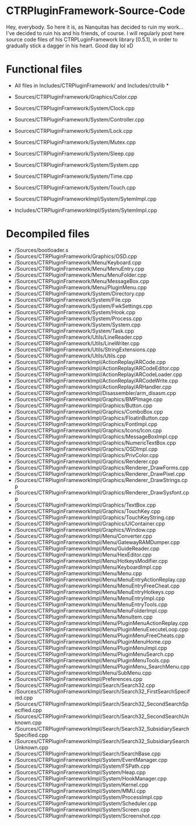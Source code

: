 # CTRPluginFramework-Source-Code
Hey, everybody. So here it is, as Nanquitas has decided to ruin my work... I've decided to ruin his and his friends, of course. I will regularly post here source code files of his CTRPLuginFramework library [0.5.1], in order to gradually stick a dagger in his heart. Good day lol xD

# Functional files

* All files in Includes/CTRPluginFramework/ and Includes/ctrulib *

- Sources/CTRPluginFramework/Graphics/Color.cpp
- Sources/CTRPluginFramework/System/Clock.cpp
- Sources/CTRPluginFramework/System/Controller.cpp
- Sources/CTRPluginFramework/System/Lock.cpp
- Sources/CTRPluginFramework/System/Mutex.cpp
- Sources/CTRPluginFramework/System/Sleep.cpp
- Sources/CTRPluginFramework/System/System.cpp
- Sources/CTRPluginFramework/System/Time.cpp
- Sources/CTRPluginFramework/System/Touch.cpp

- Sources/CTRPluginFrameworkImpl/System/SytemImpl.cpp
- Includes/CTRPluginFrameworkImpl/System/SytemImpl.cpp

# Decompiled files

- /Sources/bootloader.s
- /Sources/CTRPluginFramework/Graphics/OSD.cpp
- /Sources/CTRPluginFramework/Menu/Keyboard.cpp
- /Sources/CTRPluginFramework/Menu/MenuEntry.cpp
- /Sources/CTRPluginFramework/Menu/MenuFolder.cpp
- /Sources/CTRPluginFramework/Menu/MessageBox.cpp
- /Sources/CTRPluginFramework/Menu/PluginMenu.cpp
- /Sources/CTRPluginFramework/System/Directory.cpp
- /Sources/CTRPluginFramework/System/File.cpp
- /Sources/CTRPluginFramework/System/FwkSettings.cpp
- /Sources/CTRPluginFramework/System/Hook.cpp
- /Sources/CTRPluginFramework/System/Process.cpp
- /Sources/CTRPluginFramework/System/System.cpp
- /Sources/CTRPluginFramework/System/Task.cpp
- /Sources/CTRPluginFramework/Utils/LineReader.cpp
- /Sources/CTRPluginFramework/Utils/LineWriter.cpp
- /Sources/CTRPluginFramework/Utils/StringExtensions.cpp
- /Sources/CTRPluginFramework/Utils/Utils.cpp
- /Sources/CTRPluginFrameworkImpl/ActionReplay/ARCode.cpp
- /Sources/CTRPluginFrameworkImpl/ActionReplay/ARCodeEditor.cpp
- /Sources/CTRPluginFrameworkImpl/ActionReplay/ARCodeLoader.cpp
- /Sources/CTRPluginFrameworkImpl/ActionReplay/ARCodeWrite.cpp
- /Sources/CTRPluginFrameworkImpl/ActionReplay/ARHandler.cpp
- /Sources/CTRPluginFrameworkImpl/Disassembler/arm_disasm.cpp
- /Sources/CTRPluginFrameworkImpl/Graphics/BMPImage.cpp
- /Sources/CTRPluginFrameworkImpl/Graphics/Button.cpp
- /Sources/CTRPluginFrameworkImpl/Graphics/ComboBox.cpp
- /Sources/CTRPluginFrameworkImpl/Graphics/FloatinButton.cpp
- /Sources/CTRPluginFrameworkImpl/Graphics/FontImpl.cpp
- /Sources/CTRPluginFrameworkImpl/Graphics/Icons/Icon.cpp
- /Sources/CTRPluginFrameworkImpl/Graphics/MessageBoxImpl.cpp
- /Sources/CTRPluginFrameworkImpl/Graphics/NumericTextBox.cpp
- /Sources/CTRPluginFrameworkImpl/Graphics/OSDImpl.cpp
- /Sources/CTRPluginFrameworkImpl/Graphics/PrivColor.cpp
- /Sources/CTRPluginFrameworkImpl/Graphics/Renderer.cpp
- /Sources/CTRPluginFrameworkImpl/Graphics/Renderer_DrawForms.cpp
- /Sources/CTRPluginFrameworkImpl/Graphics/Renderer_DrawPixel.cpp
- /Sources/CTRPluginFrameworkImpl/Graphics/Renderer_DrawStrings.cpp
- /Sources/CTRPluginFrameworkImpl/Graphics/Renderer_DrawSysfont.cpp
- /Sources/CTRPluginFrameworkImpl/Graphics/TextBox.cpp
- /Sources/CTRPluginFrameworkImpl/Graphics/TouchKey.cpp
- /Sources/CTRPluginFrameworkImpl/Graphics/TouchKeyString.cpp
- /Sources/CTRPluginFrameworkImpl/Graphics/UIContainer.cpp
- /Sources/CTRPluginFrameworkImpl/Graphics/Window.cpp
- /Sources/CTRPluginFrameworkImpl/Menu/Converter.cpp
- /Sources/CTRPluginFrameworkImpl/Menu/GatewayRAMDumper.cpp
- /Sources/CTRPluginFrameworkImpl/Menu/GuideReader.cpp
- /Sources/CTRPluginFrameworkImpl/Menu/HexEditor.cpp
- /Sources/CTRPluginFrameworkImpl/Menu/HotkeysModifier.cpp
- /Sources/CTRPluginFrameworkImpl/Menu/KeyboardImpl.cpp
- /Sources/CTRPluginFrameworkImpl/Menu/Menu.cpp
- /Sources/CTRPluginFrameworkImpl/Menu/MenuEntryActionReplay.cpp
- /Sources/CTRPluginFrameworkImpl/Menu/MenuEntryFreeCheat.cpp
- /Sources/CTRPluginFrameworkImpl/Menu/MenuEntryHotkeys.cpp
- /Sources/CTRPluginFrameworkImpl/Menu/MenuEntryImpl.cpp
- /Sources/CTRPluginFrameworkImpl/Menu/MenuEntryTools.cpp
- /Sources/CTRPluginFrameworkImpl/Menu/MenuFolderImpl.cpp
- /Sources/CTRPluginFrameworkImpl/Menu/MenuItem.cpp
- /Sources/CTRPluginFrameworkImpl/Menu/PluginMenuActionReplay.cpp
- /Sources/CTRPluginFrameworkImpl/Menu/PluginMenuExecuteLoop.cpp
- /Sources/CTRPluginFrameworkImpl/Menu/PluginMenuFreeCheats.cpp
- /Sources/CTRPluginFrameworkImpl/Menu/PluginMenuHome.cpp
- /Sources/CTRPluginFrameworkImpl/Menu/PluginMenuImpl.cpp
- /Sources/CTRPluginFrameworkImpl/Menu/PluginMenuSearch.cpp
- /Sources/CTRPluginFrameworkImpl/Menu/PluginMenuTools.cpp
- /Sources/CTRPluginFrameworkImpl/Menu/PluginMenu_SearchMenu.cpp
- /Sources/CTRPluginFrameworkImpl/Menu/SubMenu.cpp
- /Sources/CTRPluginFrameworkImpl/Preferences.cpp
- /Sources/CTRPluginFrameworkImpl/Search/Search32.cpp
- /Sources/CTRPluginFrameworkImpl/Search/Search32_FirstSearchSpecified.cpp
- /Sources/CTRPluginFrameworkImpl/Search/Search32_SecondSearchSpecified.cpp
- /Sources/CTRPluginFrameworkImpl/Search/Search32_SecondSearchUnknown.cpp
- /Sources/CTRPluginFrameworkImpl/Search/Search32_SubsidiarySearchSpecified.cpp
- /Sources/CTRPluginFrameworkImpl/Search/Search32_SubsidiarySearchUnknown.cpp
- /Sources/CTRPluginFrameworkImpl/Search/SearchBase.cpp
- /Sources/CTRPluginFrameworkImpl/System/EventManager.cpp
- /Sources/CTRPluginFrameworkImpl/System/FSPath.cpp
- /Sources/CTRPluginFrameworkImpl/System/Heap.cpp
- /Sources/CTRPluginFrameworkImpl/System/HookManager.cpp
- /Sources/CTRPluginFrameworkImpl/System/Kernel.cpp
- /Sources/CTRPluginFrameworkImpl/System/MMU.cpp
- /Sources/CTRPluginFrameworkImpl/System/ProcessImpl.cpp
- /Sources/CTRPluginFrameworkImpl/System/Scheduler.cpp
- /Sources/CTRPluginFrameworkImpl/System/Screen.cpp
- /Sources/CTRPluginFrameworkImpl/System/Screenshot.cpp
